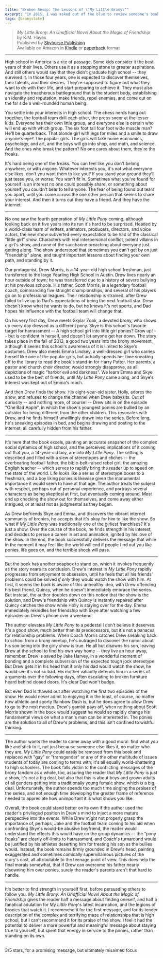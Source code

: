 ```yaml
---
title: "Broken Aesop: The Lessons of \"My Little Brony\""
excerpt: "In 2015, I was asked out of the blue to review someone's book. It went okay..."
tags: [bronystate]
---
```


[skyhorse]: http://www.skyhorsepublishing.com/book/?GCOI=60239100481370&
[amz-kindle]: http://www.amazon.com/My-Little-Brony-Unofficial-Friendship-ebook/dp/B00XTB2KUU/
[amz-paperback]: http://www.amazon.com/My-Little-Brony-Unofficial-Friendship/dp/1634506766/

> *My Little Brony: An Unofficial Novel About the Magic of Friendship*  
> by K.M. Hayes  
> Published by [Skyhorse Publishing][skyhorse]  
> Available on Amazon in [Kindle][amz-kindle] or [paperback][amz-paperback] format

-----

High school in America is a rite of passage. Some kids consider it the best
years of their lives. Others use it as a stepping stone to greater aspirations.
And still others would say that they didn't graduate high school -- they
survived it. In those four years, one is expected to discover themselves, their
talents, and their desires. They're supposed to figure out what they want to do
with their life, and start preparing to achieve it. They must also navigate the
treacherous battleground that is the student body, establishing an identity and
reputation, make friends, repel enemies, and come out on the far side a
well-rounded human being.

You settle into your interests in high school. The chess nerds hang out
together, the football team drill each other, the preps sneer at the lesser
kids. Everyone has their own little group, and everyone else is certain who will
end up with which group. The six foot tall four foot wide muscle man? He'll be
quarterback. That blonde girl with legs for miles and a smile to draw anyone's
eye? The popular girls. The girls will take home economics, psychology, and art,
and the boys will go into shop, and math, and science. And the ones who break
the pattern? No one cares about them, they're the freaks.

It's hard being one of the freaks. You can feel like you don't belong anywhere,
or with anyone. Whatever interests you, it's not what everyone else likes, don't
you want them to like you? If you stand your ground they'll just tease you, or
worse. You won't fit in. Sometimes what you've found for yourself is an interest
no one could possibly share, or something about yourself you couldn't bear to
tell anyone. The fear of being found out tears you apart, until you come across
the one other person that seems to share your interest. And then it turns out
they have a friend. And they have the internet.

-----

No one saw the fourth generation of *My Little Pony* coming, although looking
back on it five years into its run it's hard to be surprised. Headed by a
world-class team of writers, animators, producers, directors, and voice actors,
the new show subverted every expectation to be had of the classical "little
girl" show. Characters with real interpersonal conflict, potent villains in a
girl's show, and none of the saccharine preaching about everyone just getting
along. The show understood that sometimes you can't get by on just "friendship"
alone, and taught important lessons about finding your own path, and standing by
it.

Our protagonist, Drew Morris, is a 14-year-old high school freshman, just
transferred to the large Yearling High School in Austin. Drew lives nearly an
hour outside of town; he was transferred due to a history of severe bullying at
his previous schools. His father, Scott Morris, is a legendary football coach,
commanding five straight championships, and several of his players go on to
professional leagues. Their relationship is strained, after Drew failed to live
up to Dad's expectations of being the next football star. Drew doesn't know what
he wants to do, but he knows it's not sports, and Dad hopes his influence with
the football team will change that.

On his very first day, Drew meets Skylar Zook, a devoted brony, who shows up
every day dressed as a different pony. Skye is this school's favorite target for
harrassment -- A high school girl into little girl ponies? Grow up! -- but is
confident in herself, and doesn't let anyone get her down. The story takes place
in the fall of 2013, a good two years into the brony movement, although it seems
this school's awareness of it is limited to Skye's costumes. Drew also meets
Emma Lindsey, a well-dressed girl who carries herself like one of the popular
girls, but actually spends her time sneaking off to the library to read the
book's stand-in for Harry Potter. Her parents, a pastor and church choir
director, would strongly disapprove, as all depictions of magic "harbor evil and
darkness". We learn Emma and Skye used to be the best of friends, until *My
Little Pony* came along, and Skye's interest was kept out of Emma's reach.

And then Drew finds the show. His eight-year-old sister, Holly, adores the show,
and refuses to change the channel when Drew babysits. Out of curiosity -- and
nothing more, of course! -- Drew sits in on the episode "One Bad Apple", in
which the show's youngest ponies are bullied by an outsider for being different
from the other children. This resonates with Drew, and he finds himself
unwillingly drawn into the series. Before long, he's sneaking episodes in bed,
and begins drawing and posting to the internet, all carefully hidden from his
father.

-----

It's here that the book excels, painting an accurate snapshot of the complex
social dynamics of high school, and the perceived implications of it coming out
that you, a 14-year-old boy, are into *My Little Pony*. The setting is described
and filled with a slew of stereotypes and cliches -- the overbearing football
father, the bible-belt-raised rebel girl, the amazing English teacher -- which
serves to rapidly bring the reader up to speed on the state of the world. Life
looks like a series of stereotype boxes to a freshman, and a boy liking ponies
is likewise given the monumental importance it would seem to have at that age.
The author treats the subject with respect, perhaps out of personal experience,
and portrays several characters as being skeptical at first, but eventually
coming around. Most end up checking the show out for themselves, and come away
either intrigued, or at least not as judgmental as they began.

As Drew befriends Skye and Emma, and discovers the vibrant internet community of
bronies, he accepts that it's okay for him to like the show. So what if *My
Little Pony* was traditionally one of the girliest franchises? It's just a show.
Over the course of the book, he finds strength in his interest, and decides to
persue a career in art and animation, ignited by his love of the show. In the
end, the book successfully delivers the message that while in the moment it may
feel like the world will end if people find out you like ponies, life goes on,
and the terrible shock will pass. 

-----

But the book has another soapbox to stand on, which it invokes frequently as the
story nears its conclusion. Drew's interest in *My Little Pony* rapidly
progresses from enjoyment to obsession, until he feels that all his friends'
problems could be solved *if only* they would watch the show with him. At first,
it seems the book is aware of this unhealthy idea, with Drew offending his best
friend, Quincy, when he doesn't immediately embrace the series. But instead, the
author doubles down on this notion that the show is the solution, and Drew's
friendship with Quincy is instantly repaired after Quincy catches the show while
Holly is staying over for the day. Emma immediately rekindles her friendship
with Skye after watching a few episodes on Drew's phone over a weekend.

The author elevates *My Little Pony* to a pedestal I don't believe it deserves.
It's a good show, much better than its predecessors, but it's not a panacea for
relationship problems. When Coach Morris catches Drew sneaking back to school
from a brony meetup, he's outraged to discover the rumor about his son being
into the girly show is true. He all but disowns his son, leaving Drew at the
school to find his own way home -- they live an hour away, remember. Drew is
saved by Jake Harvey, in a wonderful moment of bonding and a complete subversion
of the expected tough jock stereotype. But Drew gets it in his head that if only
his dad would watch the show, he would see it's not so bad. His mother valiantly
defends him in a series of arguments over the following days, often escalating
to broken furniture heard behind closed doors. It's clear Dad won't budge.

But even Dad is thawed out after watching the first two episodes of the show. He
would never admit to enjoying it in the least, of course, no matter how athletic
and sporty Rainbow Dash is, but he does agree to allow Drew to go to the next
meetup. Drew's gambit pays off, when nothing about Scott Morris shown in the
book would suggest he would so rapidly change his fundamental views on what a
man's man can be interested in. The ponies are the solution to all of Drew's
problems, and this isn't confined to wishful thinking.

-----

The author wants the reader to come away with a good moral: find what *you* like
and stick to it, not just because someone else likes it, no matter who they are.
*My Little Pony* could easily be removed from this book and replaced with "gay"
or "transgender" or any of the other multitude of issues students of today are
coming to terms with; it's all equally world-shattering to high schoolers. The
book falls victim to the conflicting messages of the brony fandom as a whole,
too, assuring the reader that *My Little Pony* is just a show, it's not a big
deal, but also that this is about boys and grown adults of all genders getting
into a traditionally young female show, which *is* a big deal. Unfortunately,
the author spends too much time singing the praises of the series, and not
enough time developing the greater frame of reference needed to appreciate how
unimportant it is what shows you like.

Overall, the book could stand better on its own if the author used the reader's
privileged position in Drew's mind to inject a more mature perspective into the
events. While Drew might not properly grasp the importance of, perhaps, Jake and
the football team coming to his aid when confronting Skye's would-be abusive
boyfriend, the reader would understand the effects this would have on the group
dynamics -- the "pony freaks" are clearly off-limits to harrassment, and Coach's
turnaround would be justified by his athletes deserting him for treating his son
as the bullies would. Instead, the book remains firmly grounded in Drew's head,
painting exaggerated and sometimes comically supervillainous pictures of the
story's cast, all attributable to the teenage point of view. This does help the
final morals somewhat, that if Drew can overcome his father nearly disowning him
over ponies, surely the reader's parents aren't that hard to handle.

-----

It's better to find strength in yourself first, before persuading others to
follow you. *My Little Brony: An Unofficial Novel About the Magic of Friendship*
gives the reader half a message about finding oneself, and half a fanatical
adulation for *My Little Pony*'s latest incarnation, and the legions of bronies
that watch it. I recommend it for the first message, and for its tender
description of the complex and terrifying maze of relationships that is high
school, but I can't recommend it for its praise of the show. I feel it had the
potential to deliver a more powerful and meaningful message about staying true
to yourself, but spent that energy in service to the ponies, rather than
standing on its own.

<i class="fa fa-star"></i> <i class="fa fa-star"></i> <i class="fa fa-star"></i>
<i class="fa fa-star-o"></i> <i class="fa fa-star-o"></i>  
3/5 stars, for a promising message, but ultimately misaimed focus
